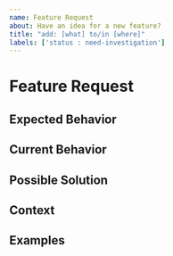 ```yaml
---
name: Feature Request
about: Have an idea for a new feature?
title: "add: [what] to/in [where]"
labels: ['status : need-investigation']
---
```


<!---
Thanks for filing an issue! Before you submit, please read the following:

Search open/closed issues before submitting. Someone may have requested the same feature before.
-->

# Feature Request
<!--- Provide a general summary of the feature here -->

## Expected Behavior
<!--- Tell us how the feature should work -->

## Current Behavior
<!--- Explain how the feature would alter/enhance current behavior -->

## Possible Solution
<!--- Ideas how to implement this feature -->
<!--- What implementation solution would be ideal for you? -->

## Context
<!--- What are you trying to accomplish? -->
<!--- How has not having this feature affected you? -->
<!--- What alternatives have you considered? -->

## Examples
<!-- Examples help us understand the requested feature better -->
<!-- Attach screenshots or images if they would add detail to your request -->
